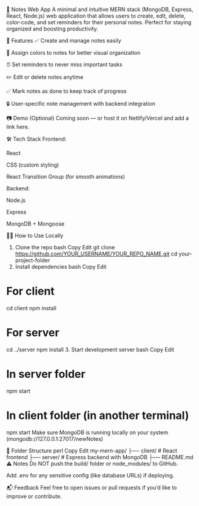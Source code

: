 📝 Notes Web App
A minimal and intuitive MERN stack (MongoDB, Express, React, Node.js) web application that allows users to create, edit, delete, color-code, and set reminders for their personal notes. Perfect for staying organized and boosting productivity.

🚀 Features
✅ Create and manage notes easily

🎨 Assign colors to notes for better visual organization

⏰ Set reminders to never miss important tasks

✏️ Edit or delete notes anytime

✅ Mark notes as done to keep track of progress

🔒 User-specific note management with backend integration

📷 Demo (Optional)
Coming soon — or host it on Netlify/Vercel and add a link here.

🛠️ Tech Stack
Frontend:

React

CSS (custom styling)

React Transition Group (for smooth animations)

Backend:

Node.js

Express

MongoDB + Mongoose

🧑‍💻 How to Use Locally
1. Clone the repo
bash
Copy
Edit
git clone https://github.com/YOUR_USERNAME/YOUR_REPO_NAME.git
cd your-project-folder
2. Install dependencies
bash
Copy
Edit
# For client
cd client
npm install

# For server
cd ../server
npm install
3. Start development server
bash
Copy
Edit
# In server folder
npm start

# In client folder (in another terminal)
npm start
Make sure MongoDB is running locally on your system (mongodb://127.0.0.1:27017/newNotes)

📁 Folder Structure
perl
Copy
Edit
my-mern-app/
├── client/       # React frontend
├── server/       # Express backend with MongoDB
├── README.md
⚠️ Notes
Do NOT push the build/ folder or node_modules/ to GitHub.

Add .env for any sensitive config (like database URLs) if deploying.

📬 Feedback
Feel free to open issues or pull requests if you’d like to improve or contribute.
